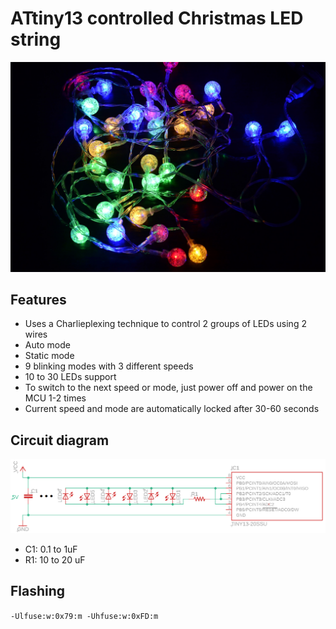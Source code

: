 # ATtiny13 controlled Christmas LED string

![Preview](img/preview.jpg)

## Features
* Uses a Charlieplexing technique to control 2 groups of LEDs using 2 wires
* Auto mode
* Static mode
* 9 blinking modes with 3 different speeds
* 10 to 30 LEDs support
* To switch to the next speed or mode, just power off and power on the MCU 1-2 times
* Current speed and mode are automatically locked after 30-60 seconds

## Circuit diagram

![Circuit](img/circuit.png)

* C1: 0.1 to 1uF
* R1: 10 to 20 uF

## Flashing

`-Ulfuse:w:0x79:m -Uhfuse:w:0xFD:m`